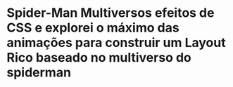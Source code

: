 # Spider-Man Multiversos efeitos de CSS e explorei o máximo das animações para construir um Layout Rico baseado no multiverso do spiderman 